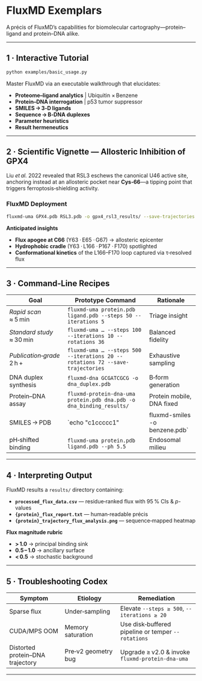 # FluxMD Exemplars

A précis of FluxMD’s capabilities for biomolecular cartography—protein–ligand and protein–DNA alike.

---

## 1 · Interactive Tutorial

```bash
python examples/basic_usage.py
```

Master FluxMD via an executable walkthrough that elucidates:

- **Proteome–ligand analytics** | Ubiquitin × Benzene  
- **Protein–DNA interrogation** | p53 tumor suppressor  
- **SMILES → 3‑D ligands**  
- **Sequence → B‑DNA duplexes**  
- **Parameter heuristics**  
- **Result hermeneutics**

---

## 2 · Scientific Vignette — Allosteric Inhibition of **GPX4**

Liu *et al.* 2022 revealed that RSL3 eschews the canonical U46 active site, anchoring instead at an allosteric pocket near **Cys‑66**—a tipping point that triggers ferroptosis‑shielding activity.

### FluxMD Deployment

```bash
fluxmd-uma GPX4.pdb RSL3.pdb -o gpx4_rsl3_results/ --save-trajectories
```

**Anticipated insights**

- **Flux apogee at C66** (Y63 · E65 · G67) → allosteric epicenter  
- **Hydrophobic cradle** (Y63 · L166 · P167 · F170) spotlighted  
- **Conformational kinetics** of the L166–F170 loop captured via τ‑resolved flux

---

## 3 · Command‑Line Recipes

| Goal | Prototype Command | Rationale |
|------|------------------|-----------|
| *Rapid scan* ≈ 5 min | `fluxmd-uma protein.pdb ligand.pdb --steps 50 --iterations 5` | Triage insight |
| *Standard study* ≈ 30 min | `fluxmd-uma … --steps 100 --iterations 10 --rotations 36` | Balanced fidelity |
| *Publication‑grade* 2 h + | `fluxmd-uma … --steps 500 --iterations 20 --rotations 72 --save-trajectories` | Exhaustive sampling |
| DNA duplex synthesis | `fluxmd-dna GCGATCGCG -o dna_duplex.pdb` | B‑form generation |
| Protein–DNA assay | `fluxmd-protein-dna-uma protein.pdb dna.pdb -o dna_binding_results/` | Protein mobile, DNA fixed |
| SMILES → PDB | `echo "c1ccccc1" | fluxmd-smiles -o benzene.pdb` | 3‑D ligand creation |
| pH‑shifted binding | `fluxmd-uma protein.pdb ligand.pdb --ph 5.5` | Endosomal milieu |

---

## 4 · Interpreting Output

FluxMD results a `results/` directory containing:

- **`processed_flux_data.csv`** — residue‑ranked flux with 95 % CIs & *p*-values  
- **`{protein}_flux_report.txt`** — human‑readable précis  
- **`{protein}_trajectory_flux_analysis.png`** — sequence‑mapped heatmap

**Flux magnitude rubric**

- **> 1.0** → principal binding sink  
- **0.5 – 1.0** → ancillary surface  
- **< 0.5** → stochastic background

---

## 5 · Troubleshooting Codex

| Symptom | Etiology | Remediation |
|---------|----------|-------------|
| Sparse flux | Under‑sampling | Elevate `--steps ≥ 500`, `--iterations ≥ 20` |
| CUDA/MPS OOM | Memory saturation | Use disk‑buffered pipeline or temper `--rotations` |
| Distorted protein–DNA trajectory | Pre‑v2 geometry bug | Upgrade ≥ v2.0 & invoke `fluxmd-protein-dna-uma` |

---
